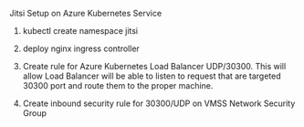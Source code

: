 Jitsi Setup on Azure Kubernetes Service

1. kubectl create namespace jitsi

2. deploy nginx ingress controller

3. Create rule for Azure Kubernetes Load Balancer UDP/30300. This will allow Load Balancer will be able to listen to request that are targeted 30300 port and route them to the proper machine. 

4. Create inbound security rule for 30300/UDP on VMSS Network Security Group 

